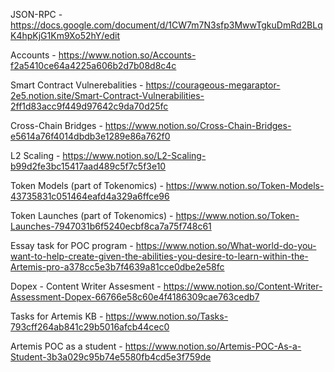 JSON-RPC - https://docs.google.com/document/d/1CW7m7N3sfp3MwwTgkuDmRd2BLqK4hpKjG1Km9Xo52hY/edit

Accounts - https://www.notion.so/Accounts-f2a5410ce64a4225a606b2d7b08d8c4c

Smart Contract Vulnerebalities -  https://courageous-megaraptor-2e5.notion.site/Smart-Contract-Vulnerabilities-2ff1d83acc9f449d97642c9da70d25fc

Cross-Chain Bridges - https://www.notion.so/Cross-Chain-Bridges-e5614a76f4014dbdb3e1289e86a762f0

L2 Scaling - https://www.notion.so/L2-Scaling-b99d2fe3bc15417aad489c5f7c5f3e10

Token Models (part of Tokenomics) - https://www.notion.so/Token-Models-43735831c051464eafd4a329a6ffce96

Token Launches (part of Tokenomics) - https://www.notion.so/Token-Launches-7947031b6f5240ecbf8ca7a75f748c61 

Essay task for POC program - https://www.notion.so/What-world-do-you-want-to-help-create-given-the-abilities-you-desire-to-learn-within-the-Artemis-pro-a378cc5e3b7f4639a81cce0dbe2e58fc

Dopex - Content Writer Assesment - https://www.notion.so/Content-Writer-Assessment-Dopex-66766e58c60e4f4186309cae763cedb7

Tasks for Artemis KB - https://www.notion.so/Tasks-793cff264ab841c29b5016afcb44cec0

Artemis POC as a student - https://www.notion.so/Artemis-POC-As-a-Student-3b3a029c95b74e5580fb4cd5e3f759de